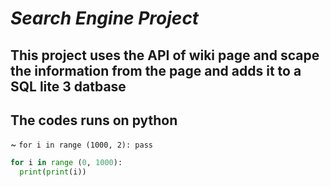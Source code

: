 # *Search Engine Project*
## This project uses the API of wiki page and scape the information from the page and adds it to a SQL lite 3 datbase
## The codes runs on python
~
`for i in range (1000, 2): pass`
```python
for i in range (0, 1000):
  print(print(i))
